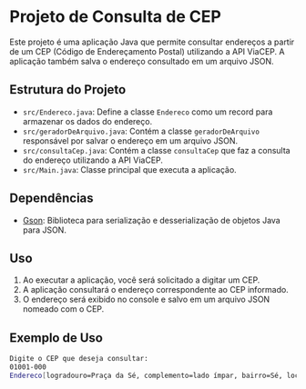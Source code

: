 # Projeto de Consulta de CEP

Este projeto é uma aplicação Java que permite consultar endereços a partir de um CEP (Código de Endereçamento Postal) utilizando a API ViaCEP. A aplicação também salva o endereço consultado em um arquivo JSON.

## Estrutura do Projeto

- `src/Endereco.java`: Define a classe `Endereco` como um record para armazenar os dados do endereço.
- `src/geradorDeArquivo.java`: Contém a classe `geradorDeArquivo` responsável por salvar o endereço em um arquivo JSON.
- `src/consultaCep.java`: Contém a classe `consultaCep` que faz a consulta do endereço utilizando a API ViaCEP.
- `src/Main.java`: Classe principal que executa a aplicação.

## Dependências

- [Gson](https://github.com/google/gson): Biblioteca para serialização e desserialização de objetos Java para JSON.

## Uso

1. Ao executar a aplicação, você será solicitado a digitar um CEP.
2. A aplicação consultará o endereço correspondente ao CEP informado.
3. O endereço será exibido no console e salvo em um arquivo JSON nomeado com o CEP.

## Exemplo de Uso

```sh
Digite o CEP que deseja consultar:
01001-000
Endereco[logradouro=Praça da Sé, complemento=lado ímpar, bairro=Sé, localidade=São Paulo, uf=SP, cep=01001-000, unidade=]

